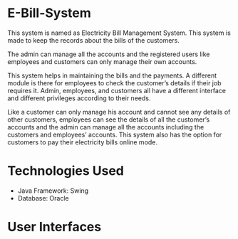 # E-Bill-System


This system is named as Electricity Bill Management System. This system is made to keep the records about the bills of the customers.

The admin can manage all the accounts and the registered users like employees and customers can only manage their own accounts.

This system helps in maintaining the bills and the payments. A different module is there for employees to check the customer’s details if their job requires it. Admin, employees, and customers all have a different interface and different privileges according to their needs.

Like a customer can only manage his account and cannot see any details of other customers, employees can see the details of all the customer’s accounts and the admin can manage all the accounts including the customers and employees’ accounts. This system also has the option for customers to pay their electricity bills online mode.



# Technologies Used

- Java Framework: Swing
- Database: Oracle


# User Interfaces

